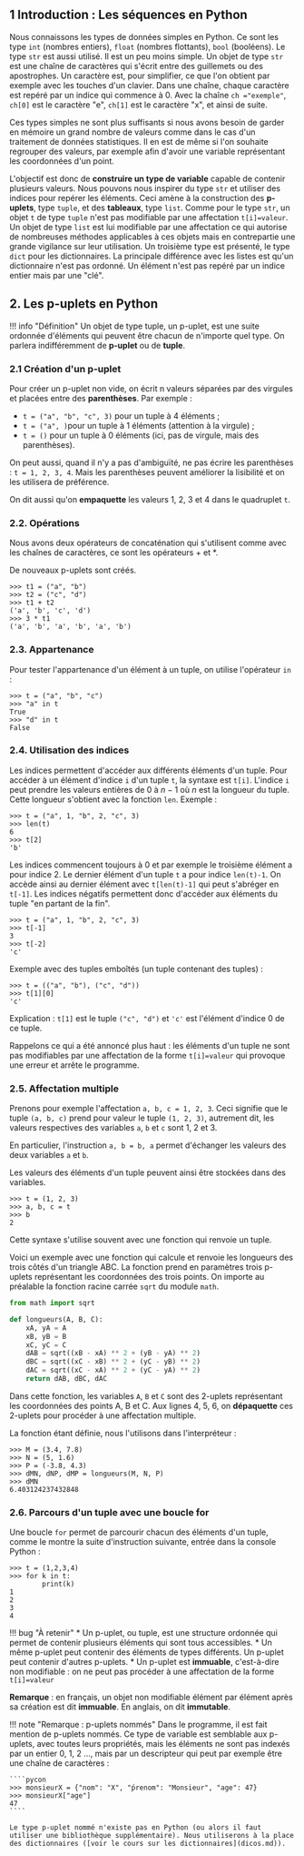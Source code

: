 ## 1 Introduction : Les séquences en Python

Nous connaissons les types de données simples en Python. Ce sont les type ``int`` (nombres entiers), ``float`` (nombres flottants), ``bool`` (booléens). Le type ``str`` est aussi utilisé. Il est un peu moins simple. Un objet de type ``str`` est une chaîne de caractères qui s'écrit entre des guillemets ou des apostrophes. Un caractère est, pour simplifier, ce que l'on obtient par exemple avec les touches d'un clavier. Dans une chaîne, chaque caractère est repéré par un indice qui commence à 0. Avec la chaîne ``ch ="exemple"``, ``ch[0]`` est le caractère "e", ``ch[1]`` est le caractère "x", et ainsi de suite.

Ces types simples ne sont plus suffisants si nous avons besoin de garder en mémoire un grand nombre de valeurs comme dans le cas d'un traitement de données statistiques. Il en est de même si l'on souhaite regrouper des valeurs, par exemple afin d'avoir une variable représentant les coordonnées d'un point.

L'objectif est donc de **construire un type de variable** capable de contenir plusieurs valeurs. Nous pouvons nous inspirer du type ``str`` et utiliser des indices pour repérer les éléments. Ceci amène à la construction des **p-uplets**, type ``tuple``, et des **tableaux**, type ``list``. Comme pour le type ``str``, un objet ``t`` de type ``tuple`` n'est pas modifiable par une affectation ``t[i]=valeur``. Un objet de type ``list`` est lui modifiable par une affectation ce qui autorise de nombreuses méthodes applicables à ces objets mais en contrepartie une grande vigilance sur leur utilisation. Un troisième type est présenté, le type ``dict`` pour les dictionnaires. La principale différence avec les listes est qu'un dictionnaire n'est pas ordonné. Un élément n'est pas repéré par un indice entier mais par une "clé".

##  2. Les p-uplets en Python

!!! info "Définition"
    Un objet de type tuple, un p-uplet, est une suite ordonnée d'éléments qui peuvent être chacun de n'importe quel type. On parlera indifféremment de **p-uplet** ou de **tuple**.

### 2.1 Création d'un p-uplet

Pour créer un p-uplet non vide, on écrit n valeurs séparées par des virgules et placées entre des **parenthèses**. Par exemple :

* ``t = ("a", "b", "c", 3)`` pour un tuple à 4 éléments ;
* ``t = ("a", )``pour un tuple à 1 éléments (attention à la virgule) ;
* ``t = ()`` pour un tuple à 0 éléments (ici, pas de virgule, mais des parenthèses).

On peut aussi, quand il n'y a pas d'ambiguïté, ne pas écrire les parenthèses : ``t = 1, 2, 3, 4``. Mais les parenthèses peuvent améliorer la lisibilité et on les utilisera de préférence.

On dit aussi qu'on **empaquette** les valeurs 1, 2, 3 et 4 dans le quadruplet ``t``.

### 2.2. Opérations

Nous avons deux opérateurs de concaténation qui s'utilisent comme avec les chaînes de caractères, ce sont les opérateurs + et *.

De nouveaux p-uplets sont créés.

````pycon
>>> t1 = ("a", "b")
>>> t2 = ("c", "d")
>>> t1 + t2
('a', 'b', 'c', 'd')
>>> 3 * t1
('a', 'b', 'a', 'b', 'a', 'b')
````

### 2.3. Appartenance

Pour tester l'appartenance d'un élément à un tuple, on utilise l'opérateur ``in`` :

````pycon
>>> t = ("a", "b", "c")
>>> "a" in t
True
>>> "d" in t
False
````

### 2.4. Utilisation des indices

Les indices permettent d'accéder aux différents éléments d'un tuple. Pour accéder à un élément d'indice ``i`` d'un tuple ``t``, la syntaxe est ``t[i]``. L'indice ``i`` peut prendre les valeurs entières de 0 à $n − 1$ où $n$ est la longueur du tuple. Cette longueur s'obtient avec la fonction ``len``. Exemple :

````pycon
>>> t = ("a", 1, "b", 2, "c", 3)
>>> len(t)
6
>>> t[2]
'b'
````

Les indices commencent toujours à 0 et par exemple le troisième élément a pour indice 2. Le dernier élément d'un tuple ``t`` a pour indice ``len(t)-1``. On accède ainsi au dernier élément avec ``t[len(t)-1]`` qui peut s'abréger en ``t[-1]``. Les indices négatifs permettent donc d'accéder aux éléments du tuple "en partant de la fin".

````pycon
>>> t = ("a", 1, "b", 2, "c", 3)
>>> t[-1]
3
>>> t[-2]
'c'
````

Exemple avec des tuples emboîtés (un tuple contenant des tuples) :

````pycon
>>> t = (("a", "b"), ("c", "d"))
>>> t[1][0]
'c'
````

Explication : ``t[1]`` est le tuple ``("c", "d")`` et ``'c'`` est l'élément d'indice 0 de ce tuple.

Rappelons ce qui a été annoncé plus haut : les éléments d'un tuple ne sont pas modifiables par une affectation de la forme ``t[i]=valeur`` qui provoque une erreur et arrête le programme.

### 2.5. Affectation multiple

Prenons pour exemple l'affectation ``a, b, c = 1, 2, 3``. Ceci signifie que le tuple ``(a, b, c)`` prend pour valeur le tuple ``(1, 2, 3)``, autrement dit, les valeurs respectives des variables ``a``, ``b`` et ``c`` sont 1, 2 et 3.

En particulier, l'instruction ``a, b = b, a`` permet d'échanger les valeurs des deux variables ``a`` et ``b``.

Les valeurs des éléments d'un tuple peuvent ainsi être stockées dans des variables.

````pycon
>>> t = (1, 2, 3)
>>> a, b, c = t
>>> b
2
````

Cette syntaxe s'utilise souvent avec une fonction qui renvoie un tuple.

Voici un exemple avec une fonction qui calcule et renvoie les longueurs des trois côtés d'un triangle ABC. La fonction prend en paramètres trois p-uplets représentant les coordonnées des trois points. On importe au préalable la fonction racine carrée ``sqrt`` du module ``math``.

````python linenums="1"
from math import sqrt

def longueurs(A, B, C):
    xA, yA = A
    xB, yB = B
    xC, yC = C
    dAB = sqrt((xB - xA) ** 2 + (yB - yA) ** 2)
    dBC = sqrt((xC - xB) ** 2 + (yC - yB) ** 2)
    dAC = sqrt((xC - xA) ** 2 + (yC - yA) ** 2)
    return dAB, dBC, dAC
````

Dans cette fonction, les variables ``A``, ``B`` et ``C`` sont des 2-uplets représentant les coordonnées des points A, B et C. Aux lignes 4, 5, 6, on **dépaquette** ces 2-uplets pour procéder à une affectation multiple.

La fonction étant définie, nous l'utilisons dans l'interpréteur :

````pycon
>>> M = (3.4, 7.8)
>>> N = (5, 1.6)
>>> P = (-3.8, 4.3)
>>> dMN, dNP, dMP = longueurs(M, N, P)
>>> dMN
6.403124237432848
````

### 2.6. Parcours d'un tuple avec une boucle for

Une boucle ``for`` permet de parcourir chacun des éléments d'un tuple, comme le montre la suite d'instruction suivante, entrée dans la console Python :

````pycon
>>> t = (1,2,3,4)
>>> for k in t: 
        print(k)
1
2
3
4
````

!!! bug "À retenir"
    * Un p-uplet, ou tuple, est une structure ordonnée qui permet de contenir plusieurs éléments qui sont tous accessibles.
    * Un même p-uplet peut contenir des éléments de types différents. Un p-uplet peut contenir d'autres p-uplets.
    * Un p-uplet est **immuable**, c'est-à-dire non modifiable : on ne peut pas procéder à une affectation de la forme ``t[i]=valeur``

**Remarque** : en français, un objet non modifiable élément par élément après sa création est dit **immuable**. En anglais, on dit **immutable**.

!!! note "Remarque : p-uplets nommés"
    Dans le programme, il est fait mention de p-uplets nommés. Ce type de variable est semblable aux p-uplets, avec toutes leurs propriétés, mais les éléments ne sont pas indexés par un entier 0, 1, 2 ..., mais par un descripteur qui peut par exemple être une chaîne de caractères :

    ````pycon
    >>> monsieurX = {"nom": "X", "́prenom": "Monsieur", "age": 47}
    >>> monsieurX["age"]
    47
    ````

    Le type p-uplet nommé n'existe pas en Python (ou alors il faut utiliser une bibliothèque supplémentaire). Nous utiliserons à la place des dictionnaires ([voir le cours sur les dictionnaires](dicos.md)).